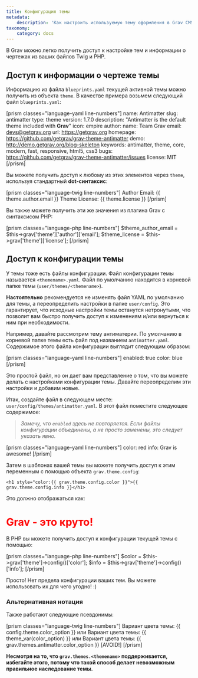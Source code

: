 ```yaml
---
title: Конфигурация темы
metadata:
    description: 'Как настроить используемую тему оформления в Grav CMS.'
taxonomy:
    category: docs
---
```


В Grav можно легко получить доступ к настройке тем и информации о чертежах из ваших файлов Twig и PHP.

## Доступ к информации о чертеже темы

Информацию из файла `blueprints.yaml` текущей активной темы можно получить из объекта `theme`. В качестве примера возьмем следующий файл `blueprints.yaml`:

[prism classes="language-yaml line-numbers"]
name: Antimatter
slug: antimatter
type: theme
version: 1.7.0
description: "Antimatter is the default theme included with **Grav**"
icon: empire
author:
  name: Team Grav
  email: devs@getgrav.org
  url: https://getgrav.org
homepage: https://github.com/getgrav/grav-theme-antimatter
demo: http://demo.getgrav.org/blog-skeleton
keywords: antimatter, theme, core, modern, fast, responsive, html5, css3
bugs: https://github.com/getgrav/grav-theme-antimatter/issues
license: MIT
[/prism]

Вы можете получить доступ к любому из этих элементов через `theme`, используя стандартный **dot-синтаксис**:

[prism classes="language-twig line-numbers"]
Author Email: {{ theme.author.email }}
Theme License: {{ theme.license }}
[/prism]

Вы также можете получить эти же значения из плагина Grav с синтаксисом PHP:

[prism classes="language-php line-numbers"]
$theme_author_email = $this->grav['theme']['author']['email'];
$theme_license = $this->grav['theme']['license'];
[/prism]

## Доступ к конфигурации темы

У темы тоже есть файлы конфигурации. Файл конфигурации темы называется `<themename>.yaml`. Файл по умолчанию находится в корневой папке темы (`user/themes/<themename>`).

**Настоятельно** рекомендуется не изменять файл YAML по умолчанию для темы, а переопределить настройки в папке `user/config`. Это гарантирует, что исходные настройки темы останутся нетронутыми, что позволит вам быстро получить доступ к изменениям и/или вернуться к ним при необходимости.

Например, давайте рассмотрим тему антиматерии. По умолчанию в корневой папке темы есть файл под названием `antimatter.yaml`. Содержимое этого файла конфигурации выглядит следующим образом:

[prism classes="language-yaml line-numbers"]
enabled: true
color: blue
[/prism]

Это простой файл, но он дает вам представление о том, что вы можете делать с настройками конфигурации темы. Давайте переопределим эти настройки и добавим новые.

Итак, создайте файл в следующем месте: `user/config/themes/antimatter.yaml`. В этот файл поместите следующее содержимое:

> *Замечу, что `enabled` здесь не повторяется. Если файлы конфигурации объединены, а не просто заменены, это следует указать явно.*

[prism classes="language-yaml line-numbers"]
color: red
info: Grav is awesome!
[/prism]

Затем в шаблонах вашей темы вы можете получить доступ к этим переменным с помощью объекта `grav.theme.config`:

```
<h1 style="color:{{ grav.theme.config.color }}">{{ grav.theme.config.info }}</h1>
```

Это должно отображаться как:

<h1 style="color:red">Grav - это круто!</h1>

В PHP вы можете получить доступ к конфигурации текущей темы с помощью:

[prism classes="language-php line-numbers"]
$color = $this->grav['theme']->config()['color'];
$info = $this->grav['theme']->config()['info'];
[/prism]

Просто! Нет предела конфигурации ваших тем. Вы можете использовать их для чего угодно! :)

### Альтернативная нотация

Также работают следующие псевдонимы:

[prism classes="language-twig line-numbers"]
Вариант цвета темы: {{ config.theme.color_option }}
   или
Вариант цвета темы: {{ theme_var(color_option) }}
   или
Вариант цвета темы: {{ grav.themes.antimatter.color_option }} [AVOID!]
[/prism]

**Несмотря на то, что `grav.themes.<themename>` поддерживается, избегайте этого, потому что такой способ делает невозможным правильное наследование темы.**
